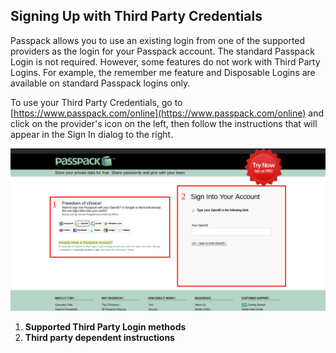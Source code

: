 ## Signing Up with Third Party Credentials
Passpack allows you to use an existing login from one of the supported providers as the login for your Passpack account. The standard Passpack Login is not required. However, some features do not work with Third Party Logins. For example, the remember me feature and Disposable Logins are available on standard Passpack logins only.

To use your Third Party Credentials, go to [https://www.passpack.com/online](https://www.passpack.com/online) and click on the provider's icon on the left, then follow the instructions that will appear in the Sign In dialog to the right. 


![](/assets/social-login.png)



1. **Supported Third Party Login methods**
2. **Third party dependent instructions**






